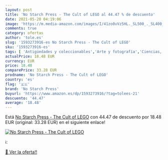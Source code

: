 ```yaml
---
layout: post
title: 'No Starch Press - The Cult of LEGO al 44.47 % de descuento'
date: 2021-05-20 04:19:06
image: 'https://m.media-amazon.com/images/I/41zo0vVz5HL._SL500_._SL400_.jpg'
comments: true
category: ofertas
author: 'tole.es'
slug: '1593273916-es No Starch Press - The Cult of LEGO'
sku: '1593273916-es'
tags: [ 'Antigüedades y coleccionables','Arte y fotografía','Ciencias, tecnología y medicina','Economía y empresa','Empresa, estrategia y gestión','Hogar, manualidades y estilos de vida','Industria y sectores económicos','Libros','Maquetas y trenes eléctricos','Tecnología e ingeniería','Tecnologías manufactureras','no starch press', ]
actualPrice: 18.48 EUR
currency: EUR
price: 18.48
comparePrice: 33.28 EUR
prodname: 'No Starch Press - The Cult of LEGO'
country: 'es'
flag: '🇪🇸'
brand: 'No Starch Press'
buyurl: 'https://www.amazon.es/dp/1593273916/?tag=tolees-21'
descuento: '44.47'
average: '18.48'
---
```


Está [No Starch Press - The Cult of LEGO](https://www.amazon.es/dp/1593273916/?tag=tolees-21) con 44.47 de descuento por 18.48 EUR (original: 33.28 EUR) en el siguiente enlace!

[![No Starch Press - The Cult of LEGO](https://m.media-amazon.com/images/I/41zo0vVz5HL._SL500_._SL400_.jpg)](https://www.amazon.es/dp/1593273916/?tag=tolees-21)

ℹ️:


[🛒 Ver la oferta!!](https://www.amazon.es/dp/1593273916/?tag=tolees-21)
